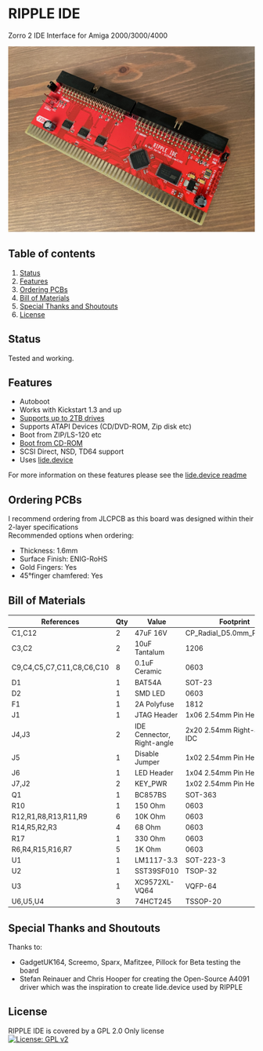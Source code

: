 # RIPPLE IDE

Zorro 2 IDE Interface for Amiga 2000/3000/4000

![PCB](Docs/RIPPLE.jpg?raw=True)

## Table of contents
1. [Status](#status)
2. [Features](#features)
3. [Ordering PCBs](#ordering-pcbs)
4. [Bill of Materials](#bill-of-materials)
6. [Special Thanks and Shoutouts](#special-thanks-and-shoutouts)
7. [License](#license)

## Status
Tested and working.

## Features
* Autoboot
* Works with Kickstart 1.3 and up
* [Supports up to 2TB drives](https://github.com/LIV2/lide.device/#large-drive-4gb-support)
* Supports ATAPI Devices (CD/DVD-ROM, Zip disk etc)
* Boot from ZIP/LS-120 etc
* [Boot from CD-ROM](https://github.com/LIV2/lide.device/#boot-from-cdrom)
* SCSI Direct, NSD, TD64 support
* Uses [lide.device](https://github.com/LIV2/lide.device)

For more information on these features please see the [lide.device readme](https://github.com/LIV2/lide.device/blob/master/README.md)

## Ordering PCBs
I recommend ordering from JLCPCB as this board was designed within their 2-layer specifications  
Recommended options when ordering:
* Thickness: 1.6mm
* Surface Finish: ENIG-RoHS
* Gold Fingers: Yes
* 45°finger chamfered: Yes


## Bill of Materials
|References|Qty|Value|Footprint|Link|
|----------|---|-----|---------|----|
|C1,C12|2|47uF 16V|CP_Radial_D5.0mm_P2.50mm|[Mouser](https://www.mouser.com/ProductDetail/667-ECE-A1CKA101)|
|C3,C2|2|10uF Tantalum|1206|[Mouser](https://www.mouser.com/ProductDetail/581-TAJA106K016R)|
|C9,C4,C5,C7,C11,C8,C6,C10|8|0.1uF Ceramic|0603|[Mouser](https://www.mouser.com/ProductDetail/187-CL10B104KA8NFNC)|
|D1|1|BAT54A|SOT-23|[Mouser](https://www.mouser.com/ProductDetail/621-BAT54A-F)|
|D2|1|SMD LED|0603|[Mouser](https://www.mouser.com/ProductDetail/710-150060VS75003)|
|F1|1|2A Polyfuse|1812|[Mouser](https://www.mouser.com/ProductDetail/652-MF-MSMF110/16-2)|
|J1|1|JTAG Header|1x06 2.54mm Pin Header||
|J4,J3|2|IDE Cennector, Right-angle|2x20 2.54mm Right-angle IDC|[Mouser](https://www.mouser.com/ProductDetail/517-30340-5002)|
|J5|1|Disable Jumper|1x02 2.54mm Pin Header||
|J6|1|LED Header|1x04 2.54mm Pin Header||
|J7,J2|2|KEY_PWR|1x02 2.54mm Pin Header||
|Q1|1|BC857BS|SOT-363|[Mouser](https://www.mouser.com/ProductDetail/621-BC857BS-13-F)|
|R10|1|150 Ohm|0603|[Mouser](https://www.mouser.com/ProductDetail/603-RC0603FR-10150RL)|
|R12,R1,R8,R13,R11,R9|6|10K Ohm|0603|[Mouser](https://www.mouser.com/ProductDetail/279-CRGH0603J10K)|
|R14,R5,R2,R3|4|68 Ohm|0603|[Mouser](https://www.mouser.com/ProductDetail/71-CRCW060368R0FKEB)|
|R17|1|330 Ohm|0603|[Mouser](https://www.mouser.com/ProductDetail/603-RT0603DRE07330RL)|
|R6,R4,R15,R16,R7|5|1K Ohm|0603|[Mouser](https://www.mouser.com/ProductDetail/603-RC0603JR-131KL)|
|U1|1|LM1117-3.3|SOT-223-3|[Mouser](https://www.mouser.com/ProductDetail/926-LM1117MP-3.3NOPB)|
|U2|1|SST39SF010|TSOP-32|[Mouser](https://www.mouser.com/ProductDetail/579-SST39010A554CWHE)|
|U3|1|XC9572XL-VQ64|VQFP-64|[Mouser](https://www.mouser.com/ProductDetail/217-C9572XL-10VQG64C)|
|U6,U5,U4|3|74HCT245|TSSOP-20|[Mouser](https://www.mouser.com/ProductDetail/595-SN74HCT245PWR)|

## Special Thanks and Shoutouts
Thanks to:
* GadgetUK164, Screemo, Sparx, Mafitzee, Pillock for Beta testing the board
* Stefan Reinauer and Chris Hooper for creating the Open-Source A4091 driver which was the inspiration to create lide.device used by RIPPLE

## License
RIPPLE IDE is covered by a GPL 2.0 Only license  
[![License: GPL v2](https://img.shields.io/badge/License-GPL_v2-blue.svg)](https://www.gnu.org/licenses/old-licenses/gpl-2.0.en.html)

